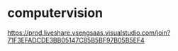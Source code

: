 # computervision
https://prod.liveshare.vsengsaas.visualstudio.com/join?71F3EFADCDE3BB05147C85B5BF97B05B5EF4
